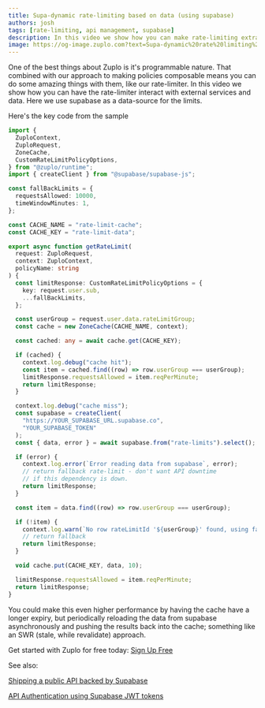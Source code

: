```yaml
---
title: Supa-dynamic rate-limiting based on data (using supabase)
authors: josh
tags: [rate-limiting, api management, supabase]
description: In this video we show how you can make rate-limiting extraordinarily dynamic by having the rate-limiter interact with external services like Supabase, Xata etc.
image: https://og-image.zuplo.com?text=Supa-dynamic%20rate%20limiting%20based%20on%20data
---
```


One of the best things about Zuplo is it's programmable nature. That combined with our approach to making policies composable means you can do some amazing things with them, like our rate-limiter. In this video we show how you can have the rate-limiter interact with external services and data. Here we use supabase as a data-source for the limits.

<YouTubeVideo url="https://www.youtube-nocookie.com/embed/zFpfHGB7u6g" />

Here's the key code from the sample

```ts
import {
  ZuploContext,
  ZuploRequest,
  ZoneCache,
  CustomRateLimitPolicyOptions,
} from "@zuplo/runtime";
import { createClient } from "@supabase/supabase-js";

const fallBackLimits = {
  requestsAllowed: 10000,
  timeWindowMinutes: 1,
};

const CACHE_NAME = "rate-limit-cache";
const CACHE_KEY = "rate-limit-data";

export async function getRateLimit(
  request: ZuploRequest,
  context: ZuploContext,
  policyName: string
) {
  const limitResponse: CustomRateLimitPolicyOptions = {
    key: request.user.sub,
    ...fallBackLimits,
  };

  const userGroup = request.user.data.rateLimitGroup;
  const cache = new ZoneCache(CACHE_NAME, context);

  const cached: any = await cache.get(CACHE_KEY);

  if (cached) {
    context.log.debug("cache hit");
    const item = cached.find((row) => row.userGroup === userGroup);
    limitResponse.requestsAllowed = item.reqPerMinute;
    return limitResponse;
  }

  context.log.debug("cache miss");
  const supabase = createClient(
    "https://YOUR_SUPABASE_URL.supabase.co",
    "YOUR_SUPABASE_TOKEN"
  );
  const { data, error } = await supabase.from("rate-limits").select();

  if (error) {
    context.log.error(`Error reading data from supabase`, error);
    // return fallback rate-limit - don't want API downtime
    // if this dependency is down.
    return limitResponse;
  }

  const item = data.find((row) => row.userGroup === userGroup);

  if (!item) {
    context.log.warn(`No row rateLimitId '${userGroup}' found, using fallback`);
    // return fallback
    return limitResponse;
  }

  void cache.put(CACHE_KEY, data, 10);

  limitResponse.requestsAllowed = item.reqPerMinute;
  return limitResponse;
}
```

You could make this even higher performance by having the cache have a longer expiry, but periodically reloading the data from supabase asynchronously and pushing the results back into the cache; something like an SWR (stale, while revalidate) approach.

Get started with Zuplo for free today: [Sign Up Free](https://zuplo.link/sb-blog-signup)



See also:

[Shipping a public API backed by Supabase](https://zuplo.com/blog/2022/11/18/shipping-a-public-api-backed-by-supabase)

[API Authentication using Supabase JWT tokens](https://zuplo.com/blog/2022/11/15/api-authentication-with-supabase-jwt)
